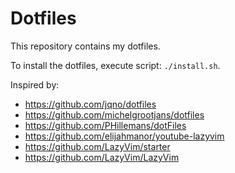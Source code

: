 # Dotfiles

This repository contains my dotfiles.

To install the dotfiles, execute script: `./install.sh`.

Inspired by:
- https://github.com/jqno/dotfiles
- https://github.com/michelgrootjans/dotfiles
- https://github.com/PHillemans/dotFiles
- https://github.com/elijahmanor/youtube-lazyvim
- https://github.com/LazyVim/starter
- https://github.com/LazyVim/LazyVim
